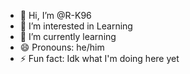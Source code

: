 - 👋 Hi, I’m @R-K96
- 👀 I’m interested in Learning
- 🌱 I’m currently learning 
- 😄 Pronouns: he/him
- ⚡ Fun fact: Idk what I'm doing here yet

<!---
R-K96/R-K96 is a ✨ special ✨ repository because its `README.md` (this file) appears on your GitHub profile.
You can click the Preview link to take a look at your changes.
--->
